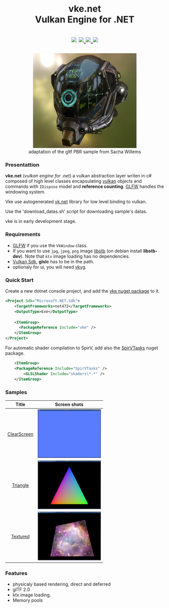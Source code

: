 <h1 align="center">
    vke.net
    <br>  
    Vulkan Engine for .NET
    <br>  
<p align="center">
  <a href="https://www.nuget.org/packages/vke"><img src="https://buildstats.info/nuget/vke"></a>
  <a href="https://travis-ci.org/jpbruyere/vke.net">
      <img src="https://img.shields.io/travis/jpbruyere/vke.net.svg?&logo=travis&logoColor=white">
  </a>
  <a href="https://ci.appveyor.com/project/jpbruyere/vke-net">
	<img src="https://img.shields.io/appveyor/ci/jpbruyere/vke-net?label=Windows&logo=appveyor&logoColor=lightgrey">
  </a>
  <a href="https://www.paypal.me/GrandTetraSoftware">
    <img src="https://img.shields.io/badge/Donate-PayPal-green.svg">
  </a>
</p>
</h1>

<p align="center">
  <a href="https://github.com/jpbruyere/vke.net/blob/master/samples/pbr/screenshot.png">
    <kbd><img src="https://raw.githubusercontent.com/jpbruyere/vke.net/master/samples/pbr/screenshot.png" height="300"></kbd>
  </a>
   <br>adaptation of the gltf PBR sample from Sacha Willems</br>
</p>

### Presentattion
**vke.net** (_vulkan engine for .net_) a vulkan abstraction layer writen in c# composed of high level classes encapsulating [vulkan](https://www.khronos.org/vulkan/) objects and commands with `IDispose` model and **reference counting**. [GLFW](https://www.glfw.org/)  handles the windowing system.

Vke use autogenerated [vk.net](https://github.com/jpbruyere/vk.net) library for low level binding to vulkan.

Use the 'download_datas.sh' script for downloading sample's datas.

vke is in early development stage.

### Requirements
- [GLFW](https://www.glfw.org/) if you use the `VkWindow` class.
- If you want to use `jpg`, `jpeg`, `png` image [libstb](https://github.com/nothings/stb) (on debian install **libstb-dev**). Note that `ktx` image loading has no dependencies.
- [Vulkan Sdk](https://www.lunarg.com/vulkan-sdk/), **glslc** has to be in the path.
- optionaly for ui, you will need [vkvg](https://github.com/jpbruyere/vkvg).

### Quick Start

Create a new dotnet console project, and add the [vke nuget package](https://www.nuget.org/packages/vke) to it.

```xml
<Project Sdk="Microsoft.NET.Sdk">
	<TargetFrameworks>net472</TargetFrameworks>
	<OutputType>Exe</OutputType>

	<ItemGroup>
	  <PackageReference Include="vke" />
	</ItemGroup>
</Project>
```
For automatic shader compilation to SpirV, add also the [SpirVTasks](SpirVTasks/README.md) nuget package.

```xml
	<ItemGroup>    
	<PackageReference Include="SpirVTasks" />
		<GLSLShader Include="shaders\*.*" />		
	</ItemGroup>
```
### Samples

|                    Title                     |                    Screen shots                    |
| :------------------------------------------: | :------------------------------------------------: |
| [ClearScreen](samples/ClearScreen/README.md) | ![screenshot](samples/screenShots/ClearScreen.png) |
|    [Triangle](samples/Triangle/README.md)    |  ![screenshot](samples/screenShots/Triangle.png)   |
|    [Textured](samples/Textured/README.md)    |  ![screenshot](samples/screenShots/Textured.png)   |



### Features

- physicaly based rendering, direct and deferred
- glTF 2.0
- ktx image loading.
- Memory pools


